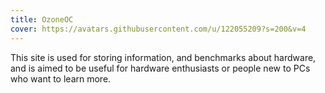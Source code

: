 ```yaml
---
title: OzoneOC
cover: https://avatars.githubusercontent.com/u/122055209?s=200&v=4
---
```


This site is used for storing information, and benchmarks about hardware, and is aimed to be useful for hardware enthusiasts or people new to PCs who want to learn more.
